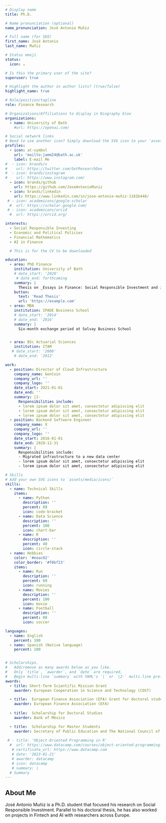 ```yaml
---
# Display name
title: Ph.D.

# Name pronunciation (optional)
name_pronunciation: José Antonio Muñiz

# Full name (for SEO)
first_name: José Antonio
last_name: Muñiz

# Status emoji
status:
  icon: ☕️

# Is this the primary user of the site?
superuser: true

# Highlight the author in author lists? (true/false)
highlight_name: true

# Role/position/tagline
role: Finance Research

# Organizations/Affiliations to display in Biography blox
organizations:
  - name: University of Bath
    #url: https://openai.com/

# Social network links
# Need to use another icon? Simply download the SVG icon to your `assets/media/icons/` folder.
profiles:
  - icon: at-symbol
    url: 'mailto:jamm24@bath.ac.uk'
    label: E-mail Me
#  - icon: brands/x
#    url: https://twitter.com/GetResearchDev
#  - icon: brands/instagram
#    url: https://www.instagram.com/
  - icon: brands/github
    url: https://github.com/JoseAntonioMuniz
  - icon: brands/linkedin
    url: https://www.linkedin.com/in/jose-antonio-muñiz-1181b448/
 # - icon: academicons/google-scholar
  #  url: https://scholar.google.com/
 # - icon: academicons/orcid
  #  url: https://orcid.org/

interests:
  - Social Responsible Investing
  - Economic and Political Policies
  - Financial Mathematics
  - AI in Finance

  # This is for the CV to be downloaded

education:
  - area: PhD Finance
    institution: University of Bath
    # date_start: '2020'
     # date_end: forthcoming
    summary: |
      Thesis on _Essays in Finance: Social Responsible Investment and its Policy Implications_. Supervised by [Dr. Charles Larkin](https://researchportal.bath.ac.uk/en/persons/charles-larkin). Presented papers at 5 conferences with the contributions being under 1 R&R and 2 under review.
    button:
      text: 'Read Thesis'
      url: 'https://example.com'
  - area: MBA
    institution: IPADE Business School
    # date_start: '2014'
    # date_end: '2016'
    summary: |
      Six-month exchange period at Solvay Business School


  - area: BSc Actuarial Sciences
    institution: ITAM
   # date_start: '2008'
    # date_end: '2012'

work:
  - position: Director of Cloud Infrastructure
    company_name: GenCoin
    company_url: ''
    company_logo: ''
    date_start: 2021-01-01
    date_end: ''
    summary: |2-
      Responsibilities include:
      - lorem ipsum dolor sit amet, consectetur adipiscing elit
      - lorem ipsum dolor sit amet, consectetur adipiscing elit
      - lorem ipsum dolor sit amet, consectetur adipiscing elit
  - position: Backend Software Engineer
    company_name: X
    company_url: ''
    company_logo: ''
    date_start: 2016-01-01
    date_end: 2020-12-31
    summary: |
      Responsibilities include:
      - Migrated infrastructure to a new data center
      - lorem ipsum dolor sit amet, consectetur adipiscing elit
      - lorem ipsum dolor sit amet, consectetur adipiscing elit

# Skills
# Add your own SVG icons to `assets/media/icons/`
skills:
  - name: Technical Skills
    items:
      - name: Python
        description: ''
        percent: 80
        icon: code-bracket
      - name: Data Science
        description: ''
        percent: 100
        icon: chart-bar
      - name: R
        description: ''
        percent: 40
        icon: circle-stack
  - name: Hobbies
    color: '#eeac02'
    color_border: '#f0bf23'
    items:
      - name: Run
        description: ''
        percent: 60
        icon: running
      - name: Movies
        description: ''
        percent: 100
        icon: movie
      - name: Football
        description: ''
        percent: 80
        icon: soccer

languages:
  - name: English
    percent: 100
  - name: Spanish (Native language)
    percent: 100 


# Scholarships.
#   Add/remove as many awards below as you like.
#   Only `title`, `awarder`, and `date` are required.
#   Begin multi-line `summary` with YAML's `|` or `|2-` multi-line prefix and indent 2 spaces below.
awards:
  - title: Short-Term Scientific Mission Grant
    awarder: European Cooperation in Science and Technology (COST)

  - title:  European Finance Association (EFA) Grant for doctoral students
    awarder: European Finance Association (EFA)
  
  - title:  Scholarship for Doctoral Studies
    awarder: Bank of México

  - title:  Scholarship for Master Students
    awarder: Secretary of Public Education and The National Council of Science and Technology
  
 # - title: 'Object-Oriented Programming in R'
  #  url: https://www.datacamp.com/courses/object-oriented-programming-with-s3-and-r6-in-r
   # certificate_url: https://www.datacamp.com
   # date: '2023-01-21'
   # awarder: datacamp
   # icon: datacamp
   # summary: |
  # Summary
---
```


## About Me

José Antonio Muñiz is a Ph.D. student that focused his research on Social Responsible Investment. Parallel to his doctoral thesis, he has also worked on projects in Fintech and AI with researchers across Europe.
